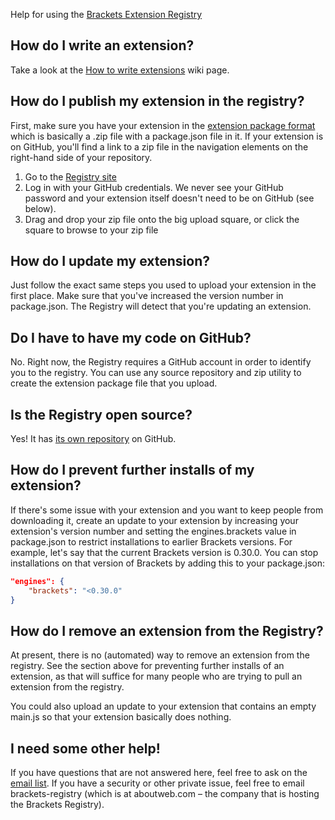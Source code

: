 Help for using the [Brackets Extension Registry](http://brackets-registry.aboutweb.com/)

## How do I write an extension? ##

Take a look at the [How to write extensions](https://github.com/adobe/brackets/wiki/How-to-Write-Extensions) wiki page.

## How do I publish my extension in the registry? ##

First, make sure you have your extension in the [extension package format](https://github.com/adobe/brackets/wiki/Extension-package-format) which is basically a .zip file with a package.json file in it. If your extension is on GitHub, you'll find a link to a zip file in the navigation elements on the right-hand side of your repository.

1. Go to the [Registry site](https://brackets-registry.aboutweb.com/)
2. Log in with your GitHub credentials. We never see your GitHub password and your extension itself doesn't need to be on GitHub (see below).
3. Drag and drop your zip file onto the big upload square, or click the square to browse to your zip file

## How do I update my extension? ##

Just follow the exact same steps you used to upload your extension in the first place. Make sure that you've increased the version number in package.json. The Registry will detect that you're updating an extension.

## Do I have to have my code on GitHub? ##

No. Right now, the Registry requires a GitHub account in order to identify you to the registry. You can use any source repository and zip utility to create the extension package file that you upload.

## Is the Registry open source? ##

Yes! It has [its own repository](https://github.com/adobe/brackets-registry) on GitHub.

## How do I prevent further installs of my extension? ##

If there's some issue with your extension and you want to keep people from downloading it, create an update to your extension by increasing your extension's version number and setting the engines.brackets value in package.json to restrict installations to earlier Brackets versions. For example, let's say that the current Brackets version is 0.30.0. You can stop installations on that version of Brackets by adding this to your package.json:

```json
"engines": {
    "brackets": "<0.30.0"
}
```

## How do I remove an extension from the Registry? ##

At present, there is no (automated) way to remove an extension from the registry. See the section above for preventing further installs of an extension, as that will suffice for many people who are trying to pull an extension from the registry.

You could also upload an update to your extension that contains an empty main.js so that your extension basically does nothing.

## I need some other help! ##

If you have questions that are not answered here, feel free to ask on the [email list](https://groups.google.com/forum/#!forum/brackets-dev). If you have a security or other private issue, feel free to email brackets-registry (which is at aboutweb.com – the company that is hosting the Brackets Registry).